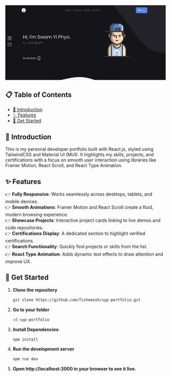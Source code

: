 <a href="https://www.syp.dev" target="_blank" rel="noopener noreferrer">
  <img src="./public/preview.png" alt="Preview" />
</a>

## 📋 Table of Contents

- [👋 Introduction](#-introduction)
- [✨ Features](#-features)
- [🚀 Get Started](#-get-started)

## 👋 Introduction
This is my personal developer portfolio built with React.js, styled using TailwindCSS and Material UI (MUI). It highlights my skills, projects, and certifications with a focus on smooth user interaction using libraries like Framer Motion, React Scroll, and React Type Animation.

## ✨ Features

👉 **Fully Responsive**: Works seamlessly across desktops, tablets, and mobile devices.  
👉 **Smooth Animations**: Framer Motion and React Scroll create a fluid, modern browsing experience.   
👉 **Showcase Projects**: Interactive project cards linking to live demos and code repositories.  
👉 **Certifications Display**: A dedicated section to highlight verified certifications.  
👉 **Search Functionality**: Quickly find projects or skills from the list.  
👉 **React Type Animation**: Adds dynamic text effects to draw attention and improve UX.

## 🚀 Get Started

1. **Clone the repository**

   ```bash
   git clone https://github.com/fisheeesh/syp-portfolio.git
2. **Go to your folder**
   ```bash
   cd syp-portfolio 
3. **Install Dependencies**:
   ```bash  
   npm install
4. **Run the development server**
    ```bash
    npm run dev
5. 	**Open http://localhost:3000 in your browser to see it live.**